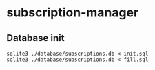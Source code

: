 # subscription-manager

## Database init

```
sqlite3 ./database/subscriptions.db < init.sql
sqlite3 ./database/subscriptions.db < fill.sql
```
